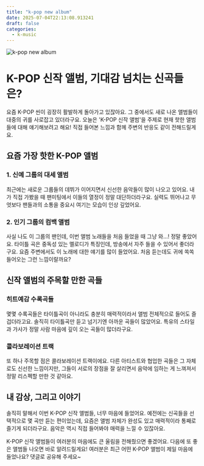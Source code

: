 ```yaml
---
title: "k-pop new album"
date: 2025-07-04T22:13:08.913241
draft: false
categories:
  - k-music
---
```


![k-pop new album](/images/2025-07-04-kpop-new-album.jpg)

# K-POP 신작 앨범, 기대감 넘치는 신곡들은?

요즘 K-POP 씬이 굉장히 활발하게 돌아가고 있잖아요. 그 중에서도 새로 나온 앨범들이 대중의 귀를 사로잡고 있더라구요. 오늘은 'K-POP 신작 앨범'을 주제로 현재 핫한 앨범들에 대해 얘기해보려고 해요! 직접 들어본 느낌과 함께 주변의 반응도 같이 전해드릴게요.

## 요즘 가장 핫한 K-POP 앨범

### 1. 신예 그룹의 대세 앨범

최근에는 새로운 그룹들의 데뷔가 이어지면서 신선한 음악들이 많이 나오고 있어요. 내가 직접 가봤을 때 팬미팅에서 이들의 열정이 정말 대단하더라구요. 실력도 뛰어나고 무엇보다 팬들과의 소통을 중요시 여기는 모습이 인상 깊었어요.

### 2. 인기 그룹의 컴백 앨범

사실 나도 이 그룹의 팬인데, 이번 앨범 노래들을 처음 들었을 때 그냥 와...! 정말 좋았어요. 타이틀 곡은 중독성 있는 멜로디가 특징인데, 방송에서 자주 들을 수 있어서 좋더라구요. 요즘 주변에서도 이 노래에 대한 얘기를 많이 들었어요. 처음 듣는데도 귀에 쏙쏙 들어오는 그런 느낌이랄까요?

## 신작 앨범의 주목할 만한 곡들

### 히트예감 수록곡들

몇몇 수록곡들은 타이틀곡이 아니라도 충분히 매력적이라서 앨범 전체적으로 들어도 즐겁더라고요. 솔직히 타이틀곡만 듣고 넘기기엔 아까운 곡들이 많았어요. 특유의 스타일과 가사가 정말 사람 마음에 깊이 오는 곡들이 많더라구요.

### 콜라보레이션 트랙

또 하나 주목할 점은 콜라보레이션 트랙이에요. 다른 아티스트와 협업한 곡들은 그 자체로도 신선한 느낌이지만, 그들이 서로의 장점을 잘 살리면서 음악에 임하는 게 느껴져서 정말 리스펙할 만한 것 같아요.

## 내 감상, 그리고 이야기

솔직히 말해서 이번 K-POP 신작 앨범들, 너무 마음에 들었어요. 예전에는 신곡들을 선택적으로 몇 곡만 듣는 편이었는데, 요즘은 앨범 자체가 완성도 있고 매력적이라 통째로 즐기게 되더라구요. 음악은 역시 직접 들어봐야 매력을 느낄 수 있잖아요.

K-POP 신작 앨범들이 여러분의 마음에도 큰 울림을 전해줬으면 좋겠어요. 다음에 또 좋은 앨범들 나오면 바로 알려드릴게요! 여러분은 최근 어떤 K-POP 앨범이 제일 마음에 들었나요? 댓글로 공유해 주세요~
